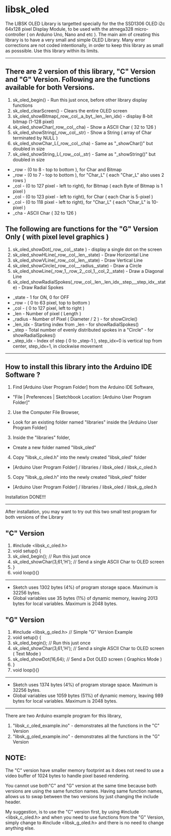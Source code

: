# libsk_oled

The LIBSK OLED Library is targetted specially for the the SSD1306 OLED i2c 64x128 pixel Display Module, to be used with the atmega328 micro-controller ( on Arduino Uno, Nano and etc ). The main aim of creating this library is to have a very small and simple OLED Library. Many error corrections are not coded intentionally, in order to keep this library as small as posssible. Use this library within its limits.

------

There are 2 version of this library, "C" Version and "G" Version. Following are the functions available for both Versions.
---
1. sk_oled_begin() - Run this just once, before other library display functions
2. sk_oled_clearScreen() - Clears the entire OLED screen
3. sk_oled_showBitmap(_row,_col,_a_byt,_len,_len_idx) - display 8-bit bitmap (1-128 pixel)
4. sk_oled_showChar(_row,_col,_cha) - Show a ASCII Char ( 32 to 126 )
5. sk_oled_showString(_row,_col,_str) - Show a String ( array of Char terminated by NULL )
6. sk_oled_showChar_L(_row,_col,_cha) - Same as "_showChar()" but doubled in size
7. sk_oled_showString_L(_row,_col,_str) - Same as "_showString()" but doubled in size

- _row - (0 to 8 - top to bottom ), for Char and Bitmap
- _row - (0 to 7 - top to bottom ), for "Char_L" ( each "Char_L" also uses 2 rows )
- _col - (0 to 127 pixel - left to right), for Bitmap ( each Byte of Bitmap is 1 pixel )
- _col - (0 to 123 pixel - left to right), for Char ( each Char is 5-pixel ) 
- _col - (0 to 118 pixel - left to right), for "Char_L" ( each "Char_L" is 10-pixel ) 
- _cha     - ASCII Char ( 32 to 126 )


The following are functions for the "G" Version Only ( with pixel level graphics )
---
1. sk_oled_showDot(_row,_col,_state ) - display a single dot on the screen
2. sk_oled_showHLine(_row,_col,_len,_state) - Draw Horizontal Line
3. sk_oled_showVLine(_row,_col,_len,_state) - Draw Vertical Line
4. sk_oled_showCircle(_row,_col,__radius,_state) - Draw a Circle
5. sk_oled_showLine(_row_1,_row_2,_col_1,_col_2,_state) - Draw a Diagonal Line
6. sk_oled_showRadialSpokes(_row,_col,_len,_len_idx,_step,__step_idx,_state) - Draw Radial Spokes

- _state    - 1 for ON, 0 for OFF
- _row      - ( 0 to 63 pixel, top to bottom )
- _col      - ( 0 to 127 pixel, left to right )
- _len      - Number of pixel ( Length )
- _radius   - Number of Pixel ( Diameter / 2 ) - for showCircle()
- _len_idx  - Starting index from _len - for showRadialSpokes()
- _step     - Total number of evenly distributed spokes in a "Circle" - for showRadialSpokes()
- _step_idx - Index of step ( 0 to _step-1 ), step_idx=0 is vertical top from center, step_idx=1, in clockwise movement

------


How to install this library into the Arduino IDE Software ?
---
1. Find [Arduino User Program Folder] from the Arduino IDE Software, 
- "File | Preferences | Sketchbook Location: [Arduino User Program Folder]"

2. Use the Computer File Browser, 
- Look for an existing folder named "libraries" inside the [Arduino User Program Folder]

3. Inside the "libraries" folder,
- Create a new folder named "libsk_oled"

4. Copy "libsk_c_oled.h" into the newly created "libsk_oled" folder
- [Arduino User Program Folder] / libraries / libsk_oled / libsk_c_oled.h

5. Copy "libsk_g_oled.h" into the newly created "libsk_oled" folder
- [Arduino User Program Folder] / libraries / libsk_oled / libsk_g_oled.h

Installation DONE!!!

------

After installation, you may want to try out this two small test program for both versions of the Library

"C" Version 
------
1. #include <libsk_c_oled.h> 
2. void setup() {
3.   sk_oled_begin(); // Run this just once
4.   sk_oled_showChar(3,61,'H'); // Send a single ASCII Char to OLED screen
5. }
6. void loop(){}
------
- Sketch uses 1302 bytes (4%) of program storage space. Maximum is 32256 bytes.
- Global variables use 35 bytes (1%) of dynamic memory, leaving 2013 bytes for local variables. Maximum is 2048 bytes.

"G" Version 
------
1. #include <libsk_g_oled.h> // Simple "G" Version Example
2. void setup() {
3. sk_oled_begin(); // Run this just once
4. sk_oled_showChar(3,61,'H'); // Send a single ASCII Char to OLED screen ( Text Mode )
5. sk_oled_showDot(16,64); // Send a Dot OLED screen ( Graphics Mode )
6. }
7. void loop(){}
------
- Sketch uses 1374 bytes (4%) of program storage space. Maximum is 32256 bytes.
- Global variables use 1059 bytes (51%) of dynamic memory, leaving 989 bytes for local variables. Maximum is 2048 bytes.

------

There are two Arduino example program for this library,

1. "libsk_c_oled_example.ino" - demonstrates all the functions in the "C" Version
2. "libsk_g_oled_example.ino" - demonstrates all the functions in the "G" Version

NOTE: 
---

The "C" version have smaller memory footprint as it does not need to use a video buffer of 1024 bytes
to handle pixel based rendering. 

You cannot use both"C" and "G" version at the same time because both versions are using the same function
names. Having same function names, allows us to swap between the two versions by just changing the include 
header. 

My suggestion, is to use the "C" version first, by using #include <libsk_c_oled.h> and when you need to use
functions from the "G" Version, simply change to #include <libsk_g_oled.h> and there is no need to change
anything else.
